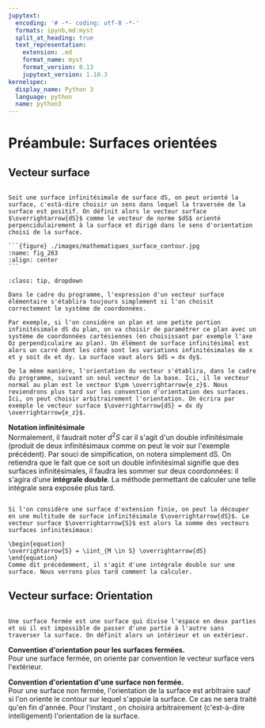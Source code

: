```yaml
---
jupytext:
  encoding: '# -*- coding: utf-8 -*-'
  formats: ipynb,md:myst
  split_at_heading: true
  text_representation:
    extension: .md
    format_name: myst
    format_version: 0.13
    jupytext_version: 1.10.3
kernelspec:
  display_name: Python 3
  language: python
  name: python3
---
```

# Préambule: Surfaces orientées

## Vecteur surface

````{important} __Définition : Vecteur surface élémentaire__

Soit une surface infinitésimale de surface dS, on peut orienté la surface, c'està-dire choisir un sens dans lequel la traversée de la surface est positif. On définit alors le vecteur surface $\overrightarrow{dS}$ comme le vecteur de norme $dS$ orienté perpencidulairement à la surface et dirigé dans le sens d'orientation choisi de la surface.

```{figure} ./images/mathematiques_surface_contour.jpg
:name: fig_263
:align: center
```
````

````{admonition} Exemple : Expression d'un vecteur surface.
:class: tip, dropdown

Dans le cadre du programme, l'expression d'un vecteur surface élémentaire s'établira toujours simplement si l'on choisit correctement le système de coordonnées.

Par exemple, si l'on considère un plan et une petite portion infinitésimale dS du plan, on va choisir de paramétrer ce plan avec un système de coordonnées cartésiennes (en choisissant par exemple l'axe Oz perpendiculaire au plan). Un élément de surface infinitésimal est alors un carré dont les côté sont les variations infinitésimales de x et y soit dx et dy. La surface vaut alors $dS = dx dy$.

De la même manière, l'orientation du vecteur s'établira, dans le cadre du programme, suivant un seul vecteur de la base. Ici, il le vecteur normal au plan est le vecteur $\pm \overrightarrow{e_z}$. Nous reviendrons plus tard sur les convention d'orientation des surfaces. Ici, on peut choisir arbitrairement l'orientation. On écrira par exemple le vecteur surface $\overrightarrow{dS} = dx dy \overrightarrow{e_z}$.
````

__Notation infinitésimale__  
Normalement, il faudrait noter $d^2S$ car il s'agit d'un double infinitésimale (produit de deux infinitésimaux comme on peut le voir sur l'exemple précédent). Par souci de simpification, on notera simplement dS. On retiendra que le fait que ce soit un double infinitésimal signifie que des surfaces infinitésimales, il faudra les sommer sur deux coordonnées: il s'agira d'une __intégrale double__. La méthode permettant de calculer une telle intégrale sera exposée plus tard.


````{important} __Définition : Vecteur surface__

Si l'on considère une surface d'extension finie, on peut la découper en une multitude de surface infinitésimale $\overrightarrow{dS}$. Le vecteur surface $\overrightarrow{S}$ est alors la somme des vecteurs surfaces infinitésimaux:

\begin{equation}
\overrightarrow{S} = \iint_{M \in S} \overrightarrow{dS}
\end{equation}
Comme dit précédemment, il s'agit d'une intégrale double sur une surface. Nous verrons plus tard comment la calculer.

````

## Vecteur surface: Orientation

````{important} __Définition : Surface fermée et non fermée.__

Une surface fermée est une surface qui divise l'espace en deux parties et où il est impossible de passer d'une partie à l'autre sans traverser la surface. On définit alors un intérieur et un extérieur.

````

__Convention d'orientation pour les surfaces fermées.__  
Pour une surface fermée, on oriente par convention le vecteur surface vers l'extérieur.


__Convention d'orientation d'une surface non fermée.__  
Pour une surface non fermée, l'orientation de la surface est arbitraire sauf si l'on oriente le contour sur lequel s'appuie la surface. Ce cas ne sera traité qu'en fin d'année. Pour l'instant , on choisira arbitrairement (c'est-à-dire intelligement) l'orientation de la surface.


